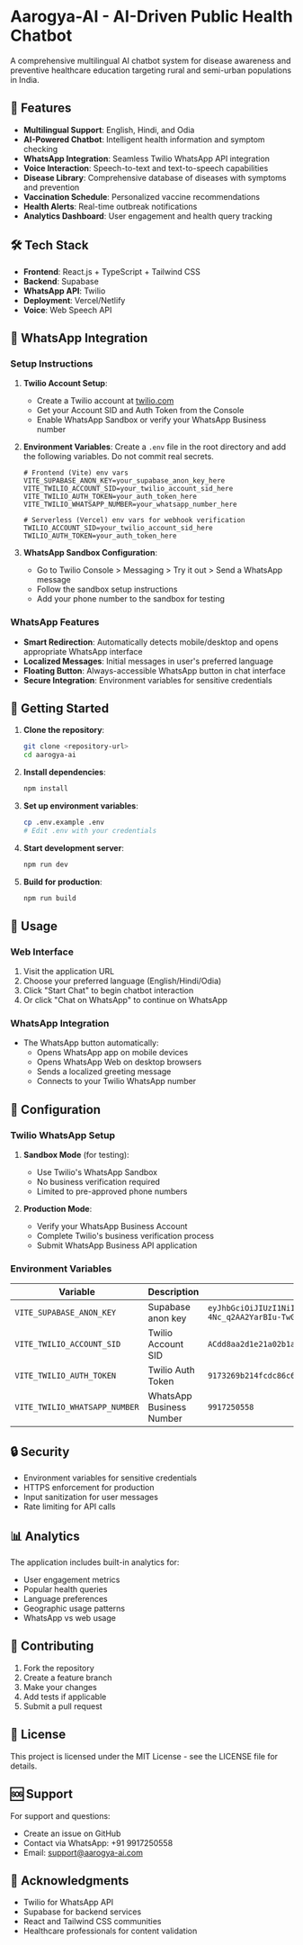 # Aarogya-AI - AI-Driven Public Health Chatbot

A comprehensive multilingual AI chatbot system for disease awareness and preventive healthcare education targeting rural and semi-urban populations in India.

## 🚀 Features

- **Multilingual Support**: English, Hindi, and Odia
- **AI-Powered Chatbot**: Intelligent health information and symptom checking
- **WhatsApp Integration**: Seamless Twilio WhatsApp API integration
- **Voice Interaction**: Speech-to-text and text-to-speech capabilities
- **Disease Library**: Comprehensive database of diseases with symptoms and prevention
- **Vaccination Schedule**: Personalized vaccine recommendations
- **Health Alerts**: Real-time outbreak notifications
- **Analytics Dashboard**: User engagement and health query tracking

## 🛠️ Tech Stack

- **Frontend**: React.js + TypeScript + Tailwind CSS
- **Backend**: Supabase
- **WhatsApp API**: Twilio
- **Deployment**: Vercel/Netlify
- **Voice**: Web Speech API

## 📱 WhatsApp Integration

### Setup Instructions

1. **Twilio Account Setup**:
   - Create a Twilio account at [twilio.com](https://www.twilio.com)
   - Get your Account SID and Auth Token from the Console
   - Enable WhatsApp Sandbox or verify your WhatsApp Business number

2. **Environment Variables**:
   Create a `.env` file in the root directory and add the following variables. Do not commit real secrets.
   ```env
   # Frontend (Vite) env vars
   VITE_SUPABASE_ANON_KEY=your_supabase_anon_key_here
   VITE_TWILIO_ACCOUNT_SID=your_twilio_account_sid_here
   VITE_TWILIO_AUTH_TOKEN=your_auth_token_here
   VITE_TWILIO_WHATSAPP_NUMBER=your_whatsapp_number_here

   # Serverless (Vercel) env vars for webhook verification
   TWILIO_ACCOUNT_SID=your_twilio_account_sid_here
   TWILIO_AUTH_TOKEN=your_auth_token_here
   ```

3. **WhatsApp Sandbox Configuration**:
   - Go to Twilio Console > Messaging > Try it out > Send a WhatsApp message
   - Follow the sandbox setup instructions
   - Add your phone number to the sandbox for testing

### WhatsApp Features

- **Smart Redirection**: Automatically detects mobile/desktop and opens appropriate WhatsApp interface
- **Localized Messages**: Initial messages in user's preferred language
- **Floating Button**: Always-accessible WhatsApp button in chat interface
- **Secure Integration**: Environment variables for sensitive credentials

## 🚀 Getting Started

1. **Clone the repository**:
   ```bash
   git clone <repository-url>
   cd aarogya-ai
   ```

2. **Install dependencies**:
   ```bash
   npm install
   ```

3. **Set up environment variables**:
   ```bash
   cp .env.example .env
   # Edit .env with your credentials
   ```

4. **Start development server**:
   ```bash
   npm run dev
   ```

5. **Build for production**:
   ```bash
   npm run build
   ```

## 📱 Usage

### Web Interface
1. Visit the application URL
2. Choose your preferred language (English/Hindi/Odia)
3. Click "Start Chat" to begin chatbot interaction
4. Or click "Chat on WhatsApp" to continue on WhatsApp

### WhatsApp Integration
- The WhatsApp button automatically:
  - Opens WhatsApp app on mobile devices
  - Opens WhatsApp Web on desktop browsers
  - Sends a localized greeting message
  - Connects to your Twilio WhatsApp number

## 🔧 Configuration

### Twilio WhatsApp Setup

1. **Sandbox Mode** (for testing):
   - Use Twilio's WhatsApp Sandbox
   - No business verification required
   - Limited to pre-approved phone numbers

2. **Production Mode**:
   - Verify your WhatsApp Business Account
   - Complete Twilio's business verification process
   - Submit WhatsApp Business API application

### Environment Variables

| Variable | Description | Example |
|----------|-------------|---------|
| `VITE_SUPABASE_ANON_KEY` | Supabase anon key | `eyJhbGciOiJIUzI1NiIsInR5cCI6IkpXVCJ9.eyJpc3MiOiJzdXBhYmFzZSIsInJlZiI6ImtndHlob2tvdmlxZnhseW5udGlzIiwicm9sZSI6ImFub24iLCJpYXQiOjE3NTkxMzA1MzksImV4cCI6MjA3NDcwNjUzOX0.P7rrCMqe_2N1k-4Nc_q2AA2YarBIu-TwGe87Y5LJ8H8` |
| `VITE_TWILIO_ACCOUNT_SID` | Twilio Account SID | `ACdd8aa2d1e21a02b1a3e8858fdf00e223` |
| `VITE_TWILIO_AUTH_TOKEN` | Twilio Auth Token | `9173269b214fcdc86c6ae1bf0caa5ebc` |
| `VITE_TWILIO_WHATSAPP_NUMBER` | WhatsApp Business Number | `9917250558` |
## 🔒 Security

- Environment variables for sensitive credentials
- HTTPS enforcement for production
- Input sanitization for user messages
- Rate limiting for API calls

## 📊 Analytics

The application includes built-in analytics for:
- User engagement metrics
- Popular health queries
- Language preferences
- Geographic usage patterns
- WhatsApp vs web usage

## 🤝 Contributing

1. Fork the repository
2. Create a feature branch
3. Make your changes
4. Add tests if applicable
5. Submit a pull request

## 📄 License

This project is licensed under the MIT License - see the LICENSE file for details.

## 🆘 Support

For support and questions:
- Create an issue on GitHub
- Contact via WhatsApp: +91 9917250558
- Email: support@aarogya-ai.com

## 🙏 Acknowledgments

- Twilio for WhatsApp API
- Supabase for backend services
- React and Tailwind CSS communities
- Healthcare professionals for content validation